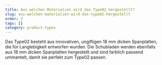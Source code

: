 ```yaml
---
title: Aus welchen Materialien wird das Type02 hergestellt?
slug: aus-welchen-materialien-wird-das-type02-hergestellt
order: 2
tags: []
category: product-types
---
```


Das Type02 besteht aus innovativen, ungiftigen 18 mm dicken Spanplatten, die für Langlebigkeit entworfen wurden. Die Schubladen werden ebenfalls aus 18 mm dicken Spanplatten hergestellt und sind farblich passend ummantelt, damit sie perfekt zum Type02 passen.
